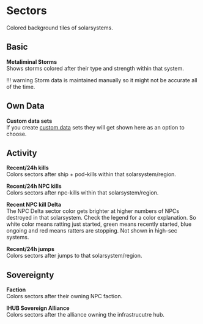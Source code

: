 # Sectors
Colored background tiles of solarsystems.

## Basic
**Metaliminal Storms**<br>
Shows storms colored after their type and strength within that system.

!!! warning
    Storm data is maintained manually so it might not be accurate all of the time.
    
## Own Data
**Custom data sets**<br>
If you create [custom data](https://eveeye.readthedocs.io/en/latest/data/database/) sets they will get shown here as an option to choose.

## Activity
<!--**Hub Trade**<br>
Colors sectors after the sum of total isk of buy and sell orders of the *hub* of that system. The *hub* is the npc-station within a solarsystem with highest value described.  On Region Map it shows the sum of all *hubs* of that region. -->

**Recent/24h kills**<br>
Colors sectors after ship + pod-kills within that solarsystem/region. 

**Recent/24h NPC kills**<br>
Colors sectors after npc-kills within that solarsystem/region. 

**Recent NPC kill Delta**<br>
The NPC Delta sector color gets brighter at higher numbers of NPCs destroyed in that solarsystem. Check the legend for a color explanation. So white color means ratting just started, green means recently started, blue ongoing and red means ratters are stopping.
Not shown in high-sec systems.

**Recent/24h jumps**<br>
Colors sectors after jumps to that solarsystem/region. 

## Sovereignty
**Faction**<br>
Colors sectors after their owning NPC faction.

**IHUB Sovereign Alliance**<br>
Colors sectors after the alliance owning the infrastrucutre hub.

<!--**IHUB Sovereign Coalition**<br>
Colors sectors after the coalition of the alliance owning the infrastrucutre hub.

!!! warning
    This data is pulled from [http://coalitionsin.space/](http://coalitionsin.space/) and might be outdated due to lack of maintainance of that list.

## Cost Indices
Colors sectors after the selected cost index. Available indices are:<br>
**Manufacturing<br>
Invention<br>
Copying<br>
Time Efficiency research<br>
Material Efficiency research**


<!--stackedit_data:
eyJoaXN0b3J5IjpbODIwNzEwMjMyLDI0MTc0ODMwNywzMTg2MD
M3NjcsMTg2NTY2Nzg0MCwtNjMxMTg0NjY3LC0xODA5Nzk3Mjkw
LDE5MjU4MzQwNTYsLTg0OTM2MTMyNywtMTA5NDIyNjUyOCwtMT
I5ODY2NDA1OSwtNTY4NTM4MTI5LDcxNDE1ODc0MSwtNjg3OTM3
NTAyLDEzMDcxNzE1MzZdfQ==
-->